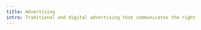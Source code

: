 ```yaml
---
title: Advertising
intro: Traditional and digital advertising that communicates the right messages
---
```

